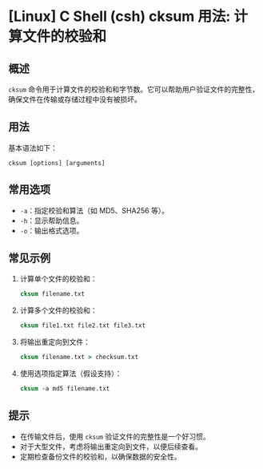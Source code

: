 # [Linux] C Shell (csh) cksum 用法: 计算文件的校验和

## 概述
`cksum` 命令用于计算文件的校验和和字节数。它可以帮助用户验证文件的完整性，确保文件在传输或存储过程中没有被损坏。

## 用法
基本语法如下：
```
cksum [options] [arguments]
```

## 常用选项
- `-a`：指定校验和算法（如 MD5、SHA256 等）。
- `-h`：显示帮助信息。
- `-o`：输出格式选项。

## 常见示例
1. 计算单个文件的校验和：
   ```csh
   cksum filename.txt
   ```

2. 计算多个文件的校验和：
   ```csh
   cksum file1.txt file2.txt file3.txt
   ```

3. 将输出重定向到文件：
   ```csh
   cksum filename.txt > checksum.txt
   ```

4. 使用选项指定算法（假设支持）：
   ```csh
   cksum -a md5 filename.txt
   ```

## 提示
- 在传输文件后，使用 `cksum` 验证文件的完整性是一个好习惯。
- 对于大型文件，考虑将输出重定向到文件，以便后续查看。
- 定期检查备份文件的校验和，以确保数据的安全性。